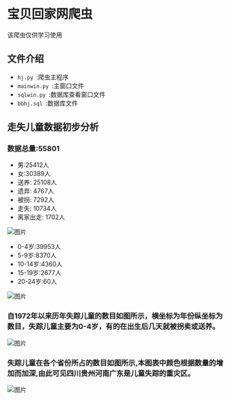 # 宝贝回家网爬虫
该爬虫仅供学习使用
## 文件介绍
-  ` hj.py  `:爬虫主程序
-  `mainwin.py `:主窗口文件
-  `sqlwin.py `:数据库查看窗口文件
-  `bbhj.sql `:数据库文件

## 走失儿童数据初步分析
### 数据总量:55801<br>
- 男:25412人<br>
- 女:30389人<br>
- 送养: 25108人<br>
- 遗弃: 4767人<br>
- 被拐: 7292人<br>
- 走失: 10734人<br>
- 离家出走: 1702人<br>

![图片](https://s1.ax1x.com/2022/12/31/pS9Br6J.png)<br>
- 0-4岁:39953人<br>
- 5-9岁:8370人<br>
- 10-14岁:4360人<br>
- 15-19岁:2677人<br>
- 20-24岁:60人<br>

![图片](https://s1.ax1x.com/2022/12/31/pS9BWtK.png)<br>
### 自1972年以来历年失踪儿童的数目如图所示，横坐标为年份纵坐标为数目，失踪儿童主要为0-4岁，有的在出生后几天就被拐卖或送养。
![图片](https://s1.ax1x.com/2022/12/31/pS9B51e.png)<br>
### 失踪儿童在各个省份所占的数目如图所示,本图表中颜色根据数量的增加而加深,由此可见四川贵州河南广东是儿童失踪的重灾区。
![图片](https://s1.ax1x.com/2022/12/31/pS9B3lQ.png)